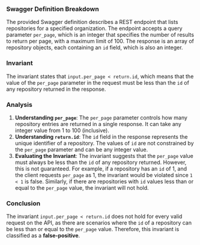 ### Swagger Definition Breakdown
The provided Swagger definition describes a REST endpoint that lists repositories for a specified organization. The endpoint accepts a query parameter `per_page`, which is an integer that specifies the number of results to return per page, with a maximum limit of 100. The response is an array of repository objects, each containing an `id` field, which is also an integer.

### Invariant
The invariant states that `input.per_page < return.id`, which means that the value of the `per_page` parameter in the request must be less than the `id` of any repository returned in the response.

### Analysis
1. **Understanding `per_page`**: The `per_page` parameter controls how many repository entries are returned in a single response. It can take any integer value from 1 to 100 (inclusive).
2. **Understanding `return.id`**: The `id` field in the response represents the unique identifier of a repository. The values of `id` are not constrained by the `per_page` parameter and can be any integer value.
3. **Evaluating the Invariant**: The invariant suggests that the `per_page` value must always be less than the `id` of any repository returned. However, this is not guaranteed. For example, if a repository has an `id` of 1, and the client requests `per_page` as 1, the invariant would be violated since `1 < 1` is false. Similarly, if there are repositories with `id` values less than or equal to the `per_page` value, the invariant will not hold.

### Conclusion
The invariant `input.per_page < return.id` does not hold for every valid request on the API, as there are scenarios where the `id` of a repository can be less than or equal to the `per_page` value. Therefore, this invariant is classified as a **false-positive**.
